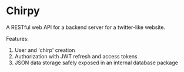 # Chirpy

A RESTful web API for a backend server for a twitter-like website.

Features:
1. User and 'chirp' creation
2. Authorization with JWT refresh and access tokens
3. JSON data storage safely exposed in an internal database package
